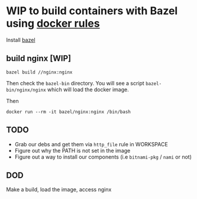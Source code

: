 # WIP to build containers with Bazel using [docker rules](https://github.com/bazelbuild/rules_docker)

Install [bazel](https://bazel.build/versions/master/docs/install.html)

## build nginx [WIP]

```
bazel build //nginx:nginx
```

Then check the `bazel-bin` directory.
You will see a script `bazel-bin/nginx/nginx` which will load the docker image.

Then

```
docker run --rm -it bazel/nginx:nginx /bin/bash
```

## TODO

* Grab our debs and get them via `http_file` rule in WORKSPACE
* Figure out why the PATH is not set in the image
* Figure out a way to install our components (i.e `bitnami-pkg` / `nami` or not)

## DOD

Make a build, load the image, access nginx
